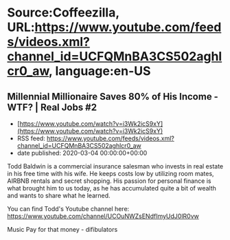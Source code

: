 # Source:Coffeezilla, URL:https://www.youtube.com/feeds/videos.xml?channel_id=UCFQMnBA3CS502aghlcr0_aw, language:en-US

## Millennial Millionaire Saves 80% of His Income - WTF? | Real Jobs #2
 - [https://www.youtube.com/watch?v=i3Wk2icS9xY](https://www.youtube.com/watch?v=i3Wk2icS9xY)
 - RSS feed: https://www.youtube.com/feeds/videos.xml?channel_id=UCFQMnBA3CS502aghlcr0_aw
 - date published: 2020-03-04 00:00:00+00:00

Todd Baldwin is a commercial insurance salesman who invests in real estate in his free time with his wife. He keeps costs low by utilizing room mates, AIRBNB rentals and secret shopping.  His passion for personal finance is what brought him to us today, as he has accumulated quite a bit of wealth and wants to share what he learned.

You can find Todd's Youtube channel here: https://www.youtube.com/channel/UCOuNWZsENdfImyUdJ0lR0vw

Music
Pay for that money - difibulators

